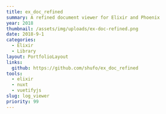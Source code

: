 ```yaml
---
title: ex_doc_refined
summary: A refined document viewer for Elixir and Phoenix
year: 2018
thumbnail: /assets/img/uploads/ex-doc-refined.png
date: 2018-9-1
categories:
  - Elixir
  - Library
layout: PortfolioLayout
links:
  github: https://github.com/shufo/ex_doc_refined
tools:
  - elixir
  - nuxt
  - vuetifyjs
slug: log_viewer
priority: 99
---
```


